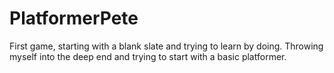 # PlatformerPete
First game, starting with a blank slate and trying to learn by doing. Throwing myself into the deep end and trying to start with a basic platformer.

